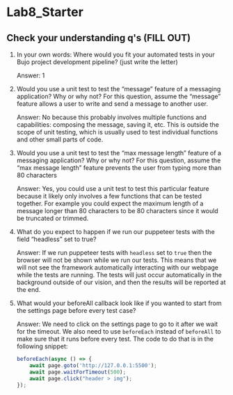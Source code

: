 # Lab8_Starter

## Check your understanding q's (FILL OUT)

1. In your own words: Where would you fit your automated tests in your Bujo project development pipeline? (just write the letter)

    Answer: 1

2. Would you use a unit test to test the “message” feature of a messaging application? Why or why not? For this question, assume the “message” feature allows a user to write and send a message to another user.

    Answer: No because this probably involves multiple functions and capabilities: composing the message, saving it, etc. This is outside the scope of unit testing, which is usually used to test individual functions and other small parts of code.

3. Would you use a unit test to test the “max message length” feature of a messaging application? Why or why not? For this question, assume the “max message length” feature prevents the user from typing more than 80 characters

    Answer: Yes, you could use a unit test to test this particular feature because it likely only involves a few functions that can be tested together. For example you could expect the maximum length of a message longer than 80 characters to be 80 characters since it would be truncated or trimmed.

4. What do you expect to happen if we run our puppeteer tests with the field “headless” set to true?

    Answer: If we run puppeteer tests with `headless` set to `true` then the browser will not be shown while we run our tests. This means that we will not see the framework automatically interacting with our webpage while the tests are running. The tests will just occur automatically in the background outside of our vision, and then the results will be reported at the end.

5. What would your beforeAll callback look like if you wanted to start from the settings page before every test case?

    Answer: We need to click on the settings page to go to it after we wait for the timeout. We also need to use `beforeEach` instead of `beforeAll` to make sure that it runs before every test. The code to do that is in the following snippet:

    ```js
    beforeEach(async () => {
        await page.goto('http://127.0.0.1:5500');
        await page.waitForTimeout(500);
        await page.click("header > img");
    });
    ```
